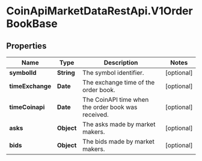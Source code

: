 # CoinApiMarketDataRestApi.V1OrderBookBase

## Properties

Name | Type | Description | Notes
------------ | ------------- | ------------- | -------------
**symbolId** | **String** | The symbol identifier. | [optional] 
**timeExchange** | **Date** | The exchange time of the order book. | [optional] 
**timeCoinapi** | **Date** | The CoinAPI time when the order book was received. | [optional] 
**asks** | **Object** | The asks made by market makers. | [optional] 
**bids** | **Object** | The bids made by market makers. | [optional] 


